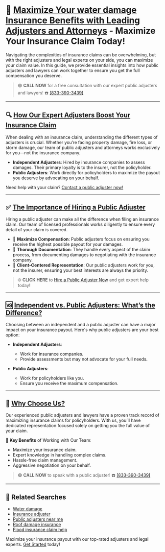# 📑 [Maximize Your water damage Insurance Benefits with Leading Adjusters and Attorneys](https://bit.ly/public-adjuster) - Maximize Your Insurance Claim Today!

Navigating the complexities of insurance claims can be overwhelming, but with the right adjusters and legal experts on your side, you can maximize your claim value. In this guide, we provide essential insights into how public adjusters and lawyers can work together to ensure you get the full compensation you deserve.

> 🟢 **CALL NOW** for a free consultation with our expert public adjusters and lawyers! ☎️ [[833-390-3439]](tel:+18333903439)

---

## 🔍 [How Our Expert Adjusters Boost Your Insurance Claim](https://bit.ly/public-adjuster)

When dealing with an insurance claim, understanding the different types of adjusters is crucial. Whether you’re facing property damage, fire loss, or storm damage, our team of public adjusters and attorneys works exclusively for you—not the insurance company.

- **Independent Adjusters**: Hired by insurance companies to assess damages. Their primary loyalty is to the insurer, not the policyholder.
- **Public Adjusters**: Work directly for policyholders to maximize the payout you deserve by advocating on your behalf.

Need help with your claim? [Contact a public adjuster now!](https://bit.ly/public-adjuster)

---

## ✅ [The Importance of Hiring a Public Adjuster](https://bit.ly/public-adjuster)

Hiring a public adjuster can make all the difference when filing an insurance claim. Our team of licensed professionals works diligently to ensure every detail of your claim is covered.

- 🏅 **Maximize Compensation**: Public adjusters focus on ensuring you receive the highest possible payout for your damages.
- 📝 **Thorough Documentation**: They handle every aspect of the claim process, from documenting damages to negotiating with the insurance company.
- 💼 **Client-Centered Representation**: Our public adjusters work for you, not the insurer, ensuring your best interests are always the priority.

> 🌐 **CLICK HERE** to [Hire a Public Adjuster Now](https://bit.ly/public-adjuster) and get expert help today!

---

## 🆚 [Independent vs. Public Adjusters: What’s the Difference?](https://bit.ly/public-adjuster)

Choosing between an independent and a public adjuster can have a major impact on your insurance payout. Here's why public adjusters are your best option:

- **Independent Adjusters**:
  - Work for insurance companies.
  - Provide assessments but may not advocate for your full needs.
  
- **Public Adjusters**:
  - Work for policyholders like you.
  - Ensure you receive the maximum compensation.

---

## 📢 [Why Choose Us?](https://bit.ly/public-adjuster)

Our experienced public adjusters and lawyers have a proven track record of maximizing insurance claims for policyholders. With us, you’ll have dedicated representation focused solely on getting you the full value of your claim.

🔑 **Key Benefits** of Working with Our Team:
- Maximize your insurance claim.
- Expert knowledge in handling complex claims.
- Hassle-free claim management.
- Aggressive negotiation on your behalf.

> 🟢 **CALL NOW** to speak with a public adjuster! ☎️ [[833-390-3439]](tel:+18333903439)

---

## 🔗 Related Searches
- [Water damage](https://bit.ly/public-adjuster)
- [Insurance adjuster](https://bit.ly/public-adjuster)
- [Public adjusters near me](https://bit.ly/public-adjuster)
- [Roof damage insurance](https://bit.ly/public-adjuster)
- [Flood insurance claim help](https://bit.ly/public-adjuster)

Maximize your insurance payout with our top-rated adjusters and legal experts. [Get Started](https://bit.ly/public-adjuster) today!
